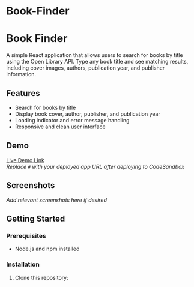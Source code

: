 # Book-Finder
# Book Finder

A simple React application that allows users to search for books by title using the Open Library API. Type any book title and see matching results, including cover images, authors, publication year, and publisher information.

## Features

- Search for books by title
- Display book cover, author, publisher, and publication year
- Loading indicator and error message handling
- Responsive and clean user interface

## Demo

[Live Demo Link](#)  
*Replace `#` with your deployed app URL after deploying to CodeSandbox*

## Screenshots

_Add relevant screenshots here if desired_

## Getting Started

### Prerequisites

- Node.js and npm installed

### Installation

1. Clone this repository:
